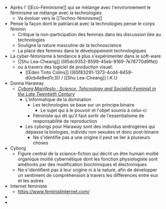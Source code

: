 - Après l' [[Eco-Féminisme]] qui se mélange avec l'environnement le féminisme se mélange avec la technologies
	- Va évoluer vers le [[Techno-féminisme]]
- Pense la façon dont le patriarcat avec la technologies pense le corps féminin
	- Critique la non-participation des femmes dans les discussion liée au technologies
	- Souligne la nature masculine de la technoscience
	- La place des femmes dans le développement technologiques
- La cyber-féminisme à tendance à plus s'expérimenter dans le soft-ware
	- [[Shu Lea-Cheang]] ((65dc9352-8599-45eb-9169-7e78770d9ffe))
	- ou à travers des logiciel de production visuel:
		- [[Eden Tinto Colins]] ((65f83291-1373-4cd4-8459-d0cb4e8ed1c3)) / [[Shu Lea-Cheang]] I.K.U
- Donna Haraway
	- [*Cyborg Manifesto : Science, Tehcnology and Socialist-Feminist in the Late Twentieth Century*](https://www.sfu.ca/~decaste/OISE/page2/files/HarawayCyborg.pdf)
		- L'informatique de la domination
			- Les technologies se base sur un principe binaire
				- Le sujet qui à le pouvoir et l'objet soumis à celui-ci
			- Féministe qui dit qu'il faut sortir de l'essentialisme de responsabilité de reproduction
		- Les cyborgs pour Haraway sont des individus androgènes qui dépasse la biologies, individu non sexuées et donc post-binaire
			- Ne s'identifie pas a une origine il peut se lier à plusieurs choses
- Cyborg
	- Figure central de la science-fiction qui décrit un être humain moitié organique moitié cybernétique dont les fonction physiologiste sont améliorés par des modification biochimiques et électroniques
	- Ne s'identifient pas à leur origine ni à la nature, afin de développer un sentiment de compréhension à travers les différences entre eux et les autres
- Internet feministe
	- https://www.feministinternet.com/
-
-